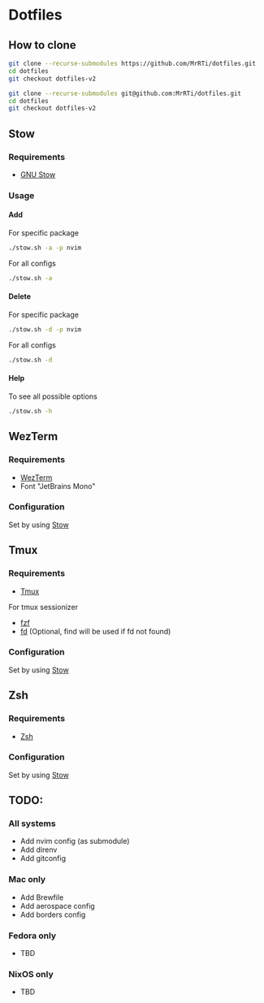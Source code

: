 # Dotfiles

## How to clone

```sh
git clone --recurse-submodules https://github.com/MrRTi/dotfiles.git
cd dotfiles
git checkout dotfiles-v2
```

```sh
git clone --recurse-submodules git@github.com:MrRTi/dotfiles.git
cd dotfiles
git checkout dotfiles-v2
```

## Stow

### Requirements
- [GNU Stow](https://www.gnu.org/software/stow/)

### Usage

#### Add

For specific package

```sh
./stow.sh -a -p nvim
```

For all configs

```sh
./stow.sh -a 
```

#### Delete

For specific package

```sh
./stow.sh -d -p nvim
```

For all configs

```sh
./stow.sh -d 
```

#### Help

To see all possible options

```sh
./stow.sh -h
```

## WezTerm

### Requirements

- [WezTerm](https://wezfurlong.org/wezterm/index.html)
- Font "JetBrains Mono"

### Configuration

Set by using [Stow](#stow)

## Tmux

### Requirements

- [Tmux](https://github.com/tmux/tmux/wiki)

For tmux sessionizer
- [fzf](https://github.com/junegunn/fzf) 
- [fd](https://github.com/sharkdp/fd) (Optional, find will be used if fd not found)

### Configuration

Set by using [Stow](#stow)

## Zsh

### Requirements

- [Zsh](https://www.zsh.org/)

### Configuration

Set by using [Stow](#stow)



## TODO:

### All systems
- Add nvim config (as submodule)
- Add direnv
- Add gitconfig

### Mac only
- Add Brewfile
- Add aerospace config
- Add borders config

### Fedora only
- TBD

### NixOS only
- TBD

